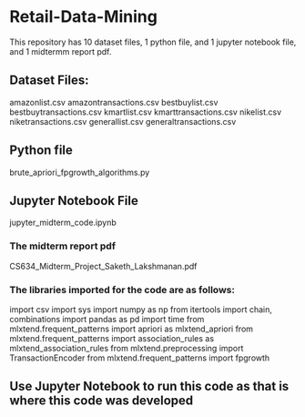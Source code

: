 # Retail-Data-Mining

This repository has 10 dataset files, 1 python file, and 1 jupyter notebook file, and 1 midtermm report pdf.

## Dataset Files:

amazonlist.csv
amazontransactions.csv
bestbuylist.csv
bestbuytransactions.csv
kmartlist.csv
kmarttransactions.csv
nikelist.csv
niketransactions.csv
generallist.csv
generaltransactions.csv

## Python file

brute_apriori_fpgrowth_algorithms.py

## Jupyter Notebook File

jupyter_midterm_code.ipynb

### The midterm report pdf

CS634_Midterm_Project_Saketh_Lakshmanan.pdf

### The libraries imported for the code are as follows:

import csv
import sys
import numpy as np
from itertools import chain, combinations
import pandas as pd
import time
from mlxtend.frequent_patterns import apriori as mlxtend_apriori
from mlxtend.frequent_patterns import association_rules as mlxtend_association_rules
from mlxtend.preprocessing import TransactionEncoder
from mlxtend.frequent_patterns import fpgrowth

## Use Jupyter Notebook to run this code as that is where this code was developed


